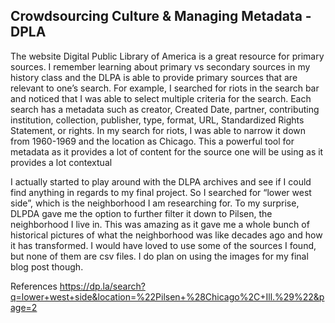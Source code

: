## Crowdsourcing Culture & Managing Metadata - DPLA
	
The website Digital Public Library of America is a great resource for primary sources. I remember learning about primary vs secondary sources in my history class and the DLPA is able to provide primary sources that are relevant to one’s search. For example, I searched for riots in the search bar and noticed that I was able to select multiple criteria for the search. Each search has a metadata such as creator, Created Date, partner, contributing institution, collection, publisher, type, format, URL, Standardized Rights Statement, or rights. In my search for riots, I was able to narrow it down from 1960-1969 and the location as Chicago. This a powerful tool for metadata as it provides a lot of content for the source one will be using as it provides a lot contextual 

I actually started to play around with the DLPA archives and see if I could find anything in regards to my final project. So I searched for “lower west side”, which is the neighborhood I am researching for. To my surprise, DLPDA gave me the option to further filter it down to Pilsen, the neighborhood I live in. This was amazing as it gave me a whole bunch of historical pictures of what the neighborhood was like decades ago and how it has transformed. I would have loved to use some of the sources I found, but none of them are csv files. I do plan on using the images for my final blog post though. 

References 
https://dp.la/search?q=lower+west+side&location=%22Pilsen+%28Chicago%2C+Ill.%29%22&page=2
